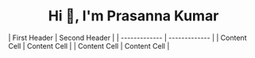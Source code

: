 <h1 align="center">Hi 👋, I'm Prasanna Kumar</h1>
| First Header  | Second Header |
| ------------- | ------------- |
| Content Cell  | Content Cell  |
| Content Cell  | Content Cell  |
